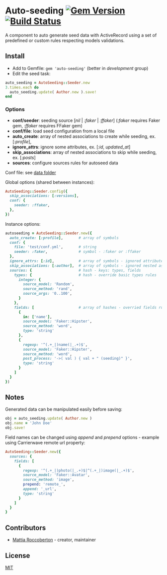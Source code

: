 # Auto-seeding [![Gem Version](https://badge.fury.io/rb/auto-seeding.svg)](https://badge.fury.io/rb/auto-seeding) [![Build Status](https://travis-ci.org/blocknotes/auto-seeding.svg)](https://travis-ci.org/blocknotes/auto-seeding)

A component to auto generate seed data with ActiveRecord using a set of predefined or custom rules respecting models validations.

## Install

- Add to Gemfile: `gem 'auto-seeding'` (better in *development* group)
- Edit the seed task:

```rb
auto_seeding = AutoSeeding::Seeder.new
3.times.each do
  auto_seeding.update( Author.new ).save!
end
```

### Options

- **conf/seeder**: seeding source [*nil* | *:faker* | *:ffaker*] (*:faker* requires Faker gem, *:ffaker* requires FFaker gem)
- **conf/file**: load seed configuration from a local file
- **auto_create**: array of nested associations to create while seeding, ex. [*:profile*],
- **ignore_attrs**: ignore some attributes, ex. [*:id*, *updated_at*]
- **skip_associations**: array of nested associations to skip while seeding, ex. [*:posts*]
- **sources**: configure sources rules for autoseed data

Conf file: see [data folder](https://github.com/blocknotes/auto-seeding/tree/master/lib/auto-seeding/data)

Global options (shared between instances):

```rb
AutoSeeding::Seeder.config({
  skip_associations: [:versions],
  conf: {
    seeder: :ffaker,
  },
})
```

Instance options:

```rb
autoseeding = AutoSeeding::Seeder.new({
  auto_create: [:profile],       # array of symbols
  conf: {
    file: 'test/conf.yml',       # string
    seeder: :faker,              # symbol - :faker or :ffaker
  },
  ignore_attrs: [:id],           # array of symbols - ignored attributes
  skip_associations: [:author],  # array of symbols - ignored nested associations
  sources: {                     # hash - keys: types, fields
    types: {                     # hash - override basic types rules
      integer: {
        source_model: 'Random',
        source_method: 'rand',
        source_args: '0..100',
      }
    },
    fields: [                    # array of hashes - overried fields rules
      {
        in: ['name'],
        source_model: 'Faker::Hipster',
        source_method: 'word',
        type: 'string'
      },
      {
        regexp: '^(.+_|)name(|_.+)$',
        source_model: 'Faker::Hipster',
        source_method: 'word',
        post_process: '->( val ) { val + " (seeding)" }',
        type: 'string'
      }
    ]
  }
})
```

## Notes

Generated data can be manipulated easily before saving:

```rb
obj = auto_seeding.update( Author.new )
obj.name = 'John Doe'
obj.save!
```

Field names can be changed using *append* and *prepend* options - example using Carrierwave remote url property:

```rb
AutoSeeding::Seeder.new({
  sources: {
    fields: [
      {
        regexp: '^(.+_|)photo(|_.+)$|^(.+_|)image(|_.+)$',
        source_model: 'Faker::Avatar',
        source_method: 'image',
        prepend: 'remote_',
        append: '_url',
        type: 'string'
      }
    ]
  }
}
```

## Contributors

- [Mattia Roccoberton](http://blocknot.es) - creator, maintainer

## License

[MIT](LICENSE.txt)
